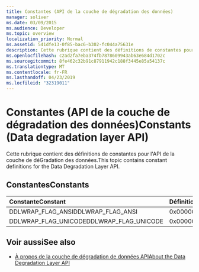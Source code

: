 ```yaml
---
title: Constantes (API de la couche de dégradation des données)
manager: soliver
ms.date: 03/09/2015
ms.audience: Developer
ms.topic: overview
localization_priority: Normal
ms.assetid: 541dfe13-0f85-bac6-b302-fc044a75631e
description: Cette rubrique contient des définitions de constantes pour l'API de la couche de déGradation des données.
ms.openlocfilehash: c2ad2fa7eba374fb7878609943ab63e684d1702c
ms.sourcegitcommit: 8fe462c32b91c87911942c188f3445e85a54137c
ms.translationtype: MT
ms.contentlocale: fr-FR
ms.lasthandoff: 04/23/2019
ms.locfileid: "32319011"
---
```

# <a name="constants-data-degradation-layer-api"></a><span data-ttu-id="a7b1f-103">Constantes (API de la couche de dégradation des données)</span><span class="sxs-lookup"><span data-stu-id="a7b1f-103">Constants (Data degradation layer API)</span></span>

<span data-ttu-id="a7b1f-104">Cette rubrique contient des définitions de constantes pour l'API de la couche de déGradation des données.</span><span class="sxs-lookup"><span data-stu-id="a7b1f-104">This topic contains constant definitions for the Data Degradation Layer API.</span></span>
  
## <a name="constants"></a><span data-ttu-id="a7b1f-105">Constantes</span><span class="sxs-lookup"><span data-stu-id="a7b1f-105">Constants</span></span>

|<span data-ttu-id="a7b1f-106">**Constante**</span><span class="sxs-lookup"><span data-stu-id="a7b1f-106">**Constant**</span></span>|<span data-ttu-id="a7b1f-107">**Définition**</span><span class="sxs-lookup"><span data-stu-id="a7b1f-107">**Definition**</span></span>|
|:-----|:-----|
|<span data-ttu-id="a7b1f-108">DDLWRAP_FLAG_ANSI</span><span class="sxs-lookup"><span data-stu-id="a7b1f-108">DDLWRAP_FLAG_ANSI</span></span>  <br/> |<span data-ttu-id="a7b1f-109">0x00000001</span><span class="sxs-lookup"><span data-stu-id="a7b1f-109">0x00000001</span></span>  <br/> |
|<span data-ttu-id="a7b1f-110">DDLWRAP_FLAG_UNICODE</span><span class="sxs-lookup"><span data-stu-id="a7b1f-110">DDLWRAP_FLAG_UNICODE</span></span>  <br/> |<span data-ttu-id="a7b1f-111">0x00000002</span><span class="sxs-lookup"><span data-stu-id="a7b1f-111">0x00000002</span></span>  <br/> |
   
## <a name="see-also"></a><span data-ttu-id="a7b1f-112">Voir aussi</span><span class="sxs-lookup"><span data-stu-id="a7b1f-112">See also</span></span>

- [<span data-ttu-id="a7b1f-113">À propos de la couche de dégradation de données API</span><span class="sxs-lookup"><span data-stu-id="a7b1f-113">About the Data Degradation Layer API</span></span>](about-the-data-degradation-layer-api.md)

